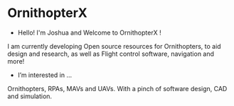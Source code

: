 # OrnithopterX

- Hello! I'm Joshua and Welcome to OrnithopterX !

I am currently developing Open source resources for Ornithopters, to aid design and research, as well as Flight control software, navigation and more!
- I’m interested in ...

Ornithopters, RPAs, MAVs and UAVs. With a pinch of software design, CAD and simulation.



<!--- I’m currently learning

- How to reach me
--->
<!---
OrnithopterX/OrnithopterX is a ✨ special ✨ repository because its `README.md` (this file) appears on your GitHub profile.
You can click the Preview link to take a look at your changes.
--->
